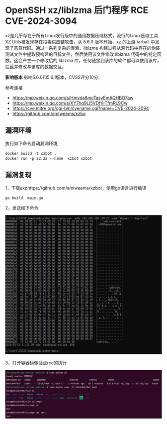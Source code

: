 # **OpenSSH** xz/liblzma  后门程序 RCE CVE-2024-3094 

​	xz是几乎存在于所有Linux发行版中的通用数据压缩格式，流行的Linux压缩工具XZ Utils被发现存在投毒供应链攻击，从 5.6.0 版本开始，xz 的上游 tarball 中发现了恶意代码。通过一系列复杂的混淆，liblzma 构建过程从源代码中存在的伪装测试文件中提取预构建的目标文件，然后使用该文件修改 liblzma 代码中的特定函数。这会产生一个修改后的 liblzma 库，任何链接到该库的软件都可以使用该库，拦截并修改与该库的数据交互。

**影响版本** 影响5.6.0和5.6.1版本，CVSS评分10分.



参考连接

- https://mp.weixin.qq.com/s/Hmvda8mcTasyEmAQHBO7aw
- https://mp.weixin.qq.com/s/XY7hq9Li5VDfK-TfmRL9Cw
- https://cve.mitre.org/cgi-bin/cvename.cgi?name=CVE-2024-3094
- https://github.com/amlweems/xzbo



## 漏洞环境

执行如下命令启动漏洞环境

```
docker build -t xzbot .
docker run -p 22:22 --name  xzbot xzbot
```

## 漏洞复现

1，下载exphttps://github.com/amlweems/xzbot，使用go语言进行编译

```
go build  main.go
```

2，发送如下命令

![image-20240510112626496](./1.png)

3，打开容器镜像验证rce的执行

![image-20240510112706515](./2.png)


